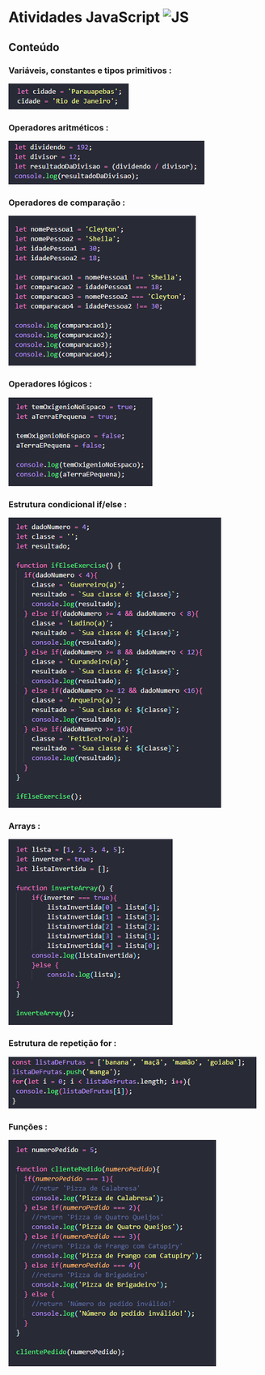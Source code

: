 # Atividades JavaScript <img alt="JS" height="30" width="40" src="https://cdn.jsdelivr.net/gh/devicons/devicon/icons/javascript/javascript-plain.svg" />

## Conteúdo
### Variáveis, constantes e tipos primitivos :
<img src="./img/variaveis.png">  

### Operadores aritméticos :
<img src="./img/aritmeticos.png">  

### Operadores de comparação :
<img src="./img/comparacao.png"> 

### Operadores lógicos :  
<img src="./img/logicos.png">  

### Estrutura condicional if/else :  
<img src="./img/if-else.png">

### Arrays :  
<img src="./img/array.png">

### Estrutura de repetição for :  
<img src="./img/for.png">

### Funções :
<img src="./img/funcoes.png">